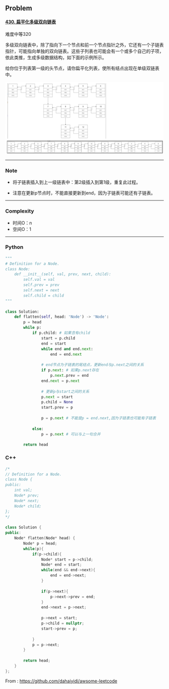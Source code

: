 ## Problem

#### [430. 扁平化多级双向链表](https://leetcode-cn.com/problems/flatten-a-multilevel-doubly-linked-list/)

难度中等320

多级双向链表中，除了指向下一个节点和前一个节点指针之外，它还有一个子链表指针，可能指向单独的双向链表。这些子列表也可能会有一个或多个自己的子项，依此类推，生成多级数据结构，如下面的示例所示。

给你位于列表第一级的头节点，请你扁平化列表，使所有结点出现在单级双链表中。

![image-20211219114745042](imgs/image-20211219114745042.png)



------

### Note

- 将子链表插入到上一级链表中：第2级插入到第1级，重复此过程。 

- 注意在更新p节点时，不能直接更新到end，因为子链表可能还有子链表。

  

------

### Complexity

- 时间O：n
- 空间O：1

------

### Python

```python
"""
# Definition for a Node.
class Node:
    def __init__(self, val, prev, next, child):
        self.val = val
        self.prev = prev
        self.next = next
        self.child = child
"""

class Solution:
    def flatten(self, head: 'Node') -> 'Node':
        p = head
        while p:
            if p.child: # 如果含有child
                start = p.child
                end = start
                while end and end.next:
                    end = end.next
                
                # end节点为子链表的尾结点，更新end与p.next之间的关系
                if p.next: # 如果p.next存在
                    p.next.prev = end
                end.next = p.next
                
                # 更新p与start之间的关系
                p.next = start
                p.child = None
                start.prev = p

                p = p.next # 不能是p = end.next,因为子链表也可能有子链表

            else:
                p = p.next # 可以与上一句合并

        return head
```

### C++

```C++
/*
// Definition for a Node.
class Node {
public:
    int val;
    Node* prev;
    Node* next;
    Node* child;
};
*/

class Solution {
public:
    Node* flatten(Node* head) {
        Node* p = head;
        while(p){
            if(p->child){
                Node* start = p->child;
                Node* end = start;
                while(end && end->next){
                    end = end->next;
                }

                if(p->next){
                    p->next->prev = end;
                }
                end->next = p->next;

                p->next = start;
                p->child = nullptr;
                start->prev = p;

            }
            p = p->next;
        }
        
        return head;
    }
};
```



From : https://github.com/dahaiyidi/awsome-leetcode
